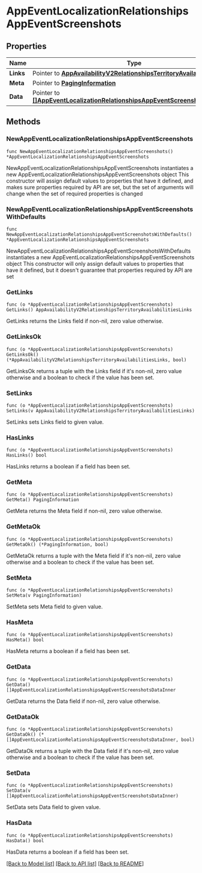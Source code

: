 # AppEventLocalizationRelationshipsAppEventScreenshots

## Properties

Name | Type | Description | Notes
------------ | ------------- | ------------- | -------------
**Links** | Pointer to [**AppAvailabilityV2RelationshipsTerritoryAvailabilitiesLinks**](AppAvailabilityV2RelationshipsTerritoryAvailabilitiesLinks.md) |  | [optional] 
**Meta** | Pointer to [**PagingInformation**](PagingInformation.md) |  | [optional] 
**Data** | Pointer to [**[]AppEventLocalizationRelationshipsAppEventScreenshotsDataInner**](AppEventLocalizationRelationshipsAppEventScreenshotsDataInner.md) |  | [optional] 

## Methods

### NewAppEventLocalizationRelationshipsAppEventScreenshots

`func NewAppEventLocalizationRelationshipsAppEventScreenshots() *AppEventLocalizationRelationshipsAppEventScreenshots`

NewAppEventLocalizationRelationshipsAppEventScreenshots instantiates a new AppEventLocalizationRelationshipsAppEventScreenshots object
This constructor will assign default values to properties that have it defined,
and makes sure properties required by API are set, but the set of arguments
will change when the set of required properties is changed

### NewAppEventLocalizationRelationshipsAppEventScreenshotsWithDefaults

`func NewAppEventLocalizationRelationshipsAppEventScreenshotsWithDefaults() *AppEventLocalizationRelationshipsAppEventScreenshots`

NewAppEventLocalizationRelationshipsAppEventScreenshotsWithDefaults instantiates a new AppEventLocalizationRelationshipsAppEventScreenshots object
This constructor will only assign default values to properties that have it defined,
but it doesn't guarantee that properties required by API are set

### GetLinks

`func (o *AppEventLocalizationRelationshipsAppEventScreenshots) GetLinks() AppAvailabilityV2RelationshipsTerritoryAvailabilitiesLinks`

GetLinks returns the Links field if non-nil, zero value otherwise.

### GetLinksOk

`func (o *AppEventLocalizationRelationshipsAppEventScreenshots) GetLinksOk() (*AppAvailabilityV2RelationshipsTerritoryAvailabilitiesLinks, bool)`

GetLinksOk returns a tuple with the Links field if it's non-nil, zero value otherwise
and a boolean to check if the value has been set.

### SetLinks

`func (o *AppEventLocalizationRelationshipsAppEventScreenshots) SetLinks(v AppAvailabilityV2RelationshipsTerritoryAvailabilitiesLinks)`

SetLinks sets Links field to given value.

### HasLinks

`func (o *AppEventLocalizationRelationshipsAppEventScreenshots) HasLinks() bool`

HasLinks returns a boolean if a field has been set.

### GetMeta

`func (o *AppEventLocalizationRelationshipsAppEventScreenshots) GetMeta() PagingInformation`

GetMeta returns the Meta field if non-nil, zero value otherwise.

### GetMetaOk

`func (o *AppEventLocalizationRelationshipsAppEventScreenshots) GetMetaOk() (*PagingInformation, bool)`

GetMetaOk returns a tuple with the Meta field if it's non-nil, zero value otherwise
and a boolean to check if the value has been set.

### SetMeta

`func (o *AppEventLocalizationRelationshipsAppEventScreenshots) SetMeta(v PagingInformation)`

SetMeta sets Meta field to given value.

### HasMeta

`func (o *AppEventLocalizationRelationshipsAppEventScreenshots) HasMeta() bool`

HasMeta returns a boolean if a field has been set.

### GetData

`func (o *AppEventLocalizationRelationshipsAppEventScreenshots) GetData() []AppEventLocalizationRelationshipsAppEventScreenshotsDataInner`

GetData returns the Data field if non-nil, zero value otherwise.

### GetDataOk

`func (o *AppEventLocalizationRelationshipsAppEventScreenshots) GetDataOk() (*[]AppEventLocalizationRelationshipsAppEventScreenshotsDataInner, bool)`

GetDataOk returns a tuple with the Data field if it's non-nil, zero value otherwise
and a boolean to check if the value has been set.

### SetData

`func (o *AppEventLocalizationRelationshipsAppEventScreenshots) SetData(v []AppEventLocalizationRelationshipsAppEventScreenshotsDataInner)`

SetData sets Data field to given value.

### HasData

`func (o *AppEventLocalizationRelationshipsAppEventScreenshots) HasData() bool`

HasData returns a boolean if a field has been set.


[[Back to Model list]](../README.md#documentation-for-models) [[Back to API list]](../README.md#documentation-for-api-endpoints) [[Back to README]](../README.md)


